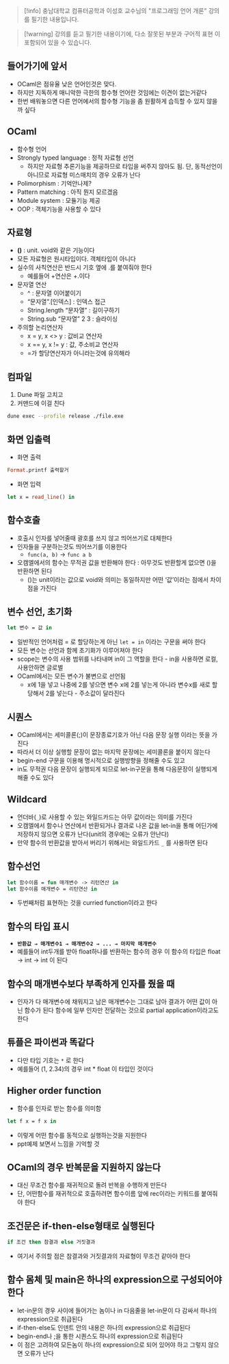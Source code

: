 > [!info] 충남대학교 컴퓨터공학과 이성호 교수님의 "프로그래밍 언어 개론" 강의를 필기한 내용입니다.

> [!warning] 강의를 듣고 필기한 내용이기에, 다소 잘못된 부분과 구어적 표현 이 포함되어 있을 수 있습니다.

## 들어가기에 앞서

- OCaml은 점유율 낮은 언어인것은 맞다.
- 하지만 지독하게 매니악한 극한의 함수형 언어란 것임에는 이견이 없는거같다
- 한번 배워놓으면 다른 언어에서의 함수형 기능을 좀 원활하게 습득할 수 있지 않을까 싶다

## OCaml

- 함수형 언어
- Strongly typed language : 정적 자료형 선언
	- 하지만 자료형 추론기능을 제공하므로 타입을 써주지 않아도 됨. 단, 동적선언이 아니므로 자료형 미스매치의 경우 오류가 난다
- Polimorphism : 기억안나제?
- Pattern matching : 아직 뭔지 모르겠음
- Module system : 모듈기능 제공
- OOP : 객체기능을 사용할 수 있다

## 자료형

- **()** : unit. void와 같은 기능이다
- 모든 자료형은 원시타입이다. 객체타입이 아니다
- 실수의 사칙연산은 반드시 기호 옆에 .를 붙여줘야 한다
	- 예를들어 +연산은 +.이다
- 문자열 연산
	- ^ : 문자열 이어붙이기
	- “문자열”.\[인덱스\] : 인덱스 접근
	- String.length “문자열” : 길이구하기
	- String.sub “문자열” 2 3 : 슬라이싱
- 주의할 논리연산자
	- x = y, x <> y : 값비교 연산자
	- x == y, x != y : 값, 주소비교 연산자
	- =가 할당연산자가 아니라는것에 유의해라

## 컴파일

1. Dune 파일 고치고
2. 커맨드에 이걸 친다

```bash
dune exec --profile release ./file.exe
```

## 화면 입출력

- 화면 출력

```ocaml
Format.printf 출력할거
```

- 화면 입력

```ocaml
let x = read_line() in
```

## 함수호출

- 호출시 인자를 넣어줄때 괄호를 쓰지 않고 띄어쓰기로 대체한다
- 인자들을 구분하는것도 띄어쓰기를 이용한다
	- `func(a, b)` → `func a b`
- 오캠엘에서의 함수는 무적권 값을 반환해야 한다 : 아무것도 반환할게 없으면 ()을 반환하면 된다
	 - ()는 unit이라는 값으로 void와 의미는 동일하지만 어떤 ‘값’이라는 점에서 차이점을 가진다

## 변수 선언, 초기화

```ocaml
let 변수 = 값 in
```

- 일반적인 언어처럼 = 로 할당하는게 아닌 `let = in` 이라는 구문을 써야 한다
- 모든 변수는 선언과 함께 초기화가 이루어져야 한다
- scope는 변수의 사용 범위를 나타내며 in이 그 역할을 한다 - in을 사용하면 로컬, 사용안하면 글로벌
- OCaml에서는 모든 변수가 불변으로 선언됨
	- x에 1을 넣고 나중에 2를 넣으면 변수 x에 2를 넣는게 아니라 변수x를 새로 할당해서 2를 넣는다 - 주소값이 달라진다

## 시퀀스

- OCaml에서는 세미콜론(;)이 문장종료기호가 아닌 다음 문장 실행 이라는 뜻을 가진다
- 따라서 더 이상 실행할 문장이 없는 마지막 문장에는 세미콜론을 붙이지 않는다
- begin-end 구문을 이용해 명시적으로 실행방향을 정해줄 수도 있고
- in도 무적권 다음 문장이 실행되게 되므로 let-in구문을 통해 다음문장이 실행되게 해줄 수도 있다

## Wildcard

- 언더바(`_`)로 사용할 수 있는 와일드카드는 아무 값이라는 의미를 가진다
- 오캠엘에서 함수나 연산에서 반환되거나 결과로 나온 값을 let-in을 통해 어딘가에 저장하지 않으면 오류가 난다(unit의 경우에는 오류가 안난다)
- 만약 함수의 반환값을 받아서 버리기 위해서는 와일드카드 `_` 를 사용하면 된다

## 함수선언

```ocaml
let 함수이름 = fun 매개변수 -> 리턴연산 in
let 함수이름 매개변수 = 리턴연산 in
```

- 두번째처럼 표현하는 것을 curried function이라고 한다

## 함수의 타입 표시

- **`반환값 → 매개변수1 → 매개변수2 → ... → 마지막 매개변수`**
- 예를들어 int두개를 받아 float하나를 반환하는 함수의 경우 이 함수의 타입은 float → int → int 이 된다

## 함수의 매개변수보다 부족하게 인자를 줬을 때

- 인자가 다 매개변수에 채워지고 남은 매개변수는 그대로 남아 결과가 어떤 값이 아닌 함수가 된다
함수에 일부 인자만 전달하는 것으로 partial application이라고도 한다

## 튜플은 파이썬과 똑같다

- 다만 타입 기호는 `*` 로 한다
- 예를들어 (1, 2.34)의 경우 int * float 이 타입인 것이다

## Higher order function

- 함수를 인자로 받는 함수를 의미함

```ocaml
let f x = f x in
```

- 이렇게 어떤 함수를 동적으로 실행하는것을 지원한다
- ppt예제 보면서 느낌을 기억할 것

## OCaml의 경우 반복문을 지원하지 않는다

- 대신 무조건 함수를 재귀적으로 돌려 반복을 수행하게 만든다
- 단, 어떤함수를 재귀적으로 호출하려면 함수이름 앞에 rec이라는 키워드를 붙여줘야 한다

## 조건문은 if-then-else형태로 실행된다

```ocaml
if 조건 then 참결과 else 거짓결과
```

- 여기서 주의할 점은 참결과와 거짓결과의 자료형이 무조건 같아야 한다

## 함수 몸체 및 main은 하나의 expression으로 구성되어야 한다

- let-in문의 경우 사이에 들어가는 놈이나 in 다음줄을 let-in문이 다 감싸서 하나의 expression으로 취급된다
- if-then-else도 인덴트 안의 내용은 하나의 expression으로 취급된다
- begin-end나 ;을 통한 시퀀스도 하나의 expression으로 취급된다
- 이 점은 고려하여 모든놈이 하나의 expression으로 되어 있어야 하고 그렇지 않으면 오류가 난다